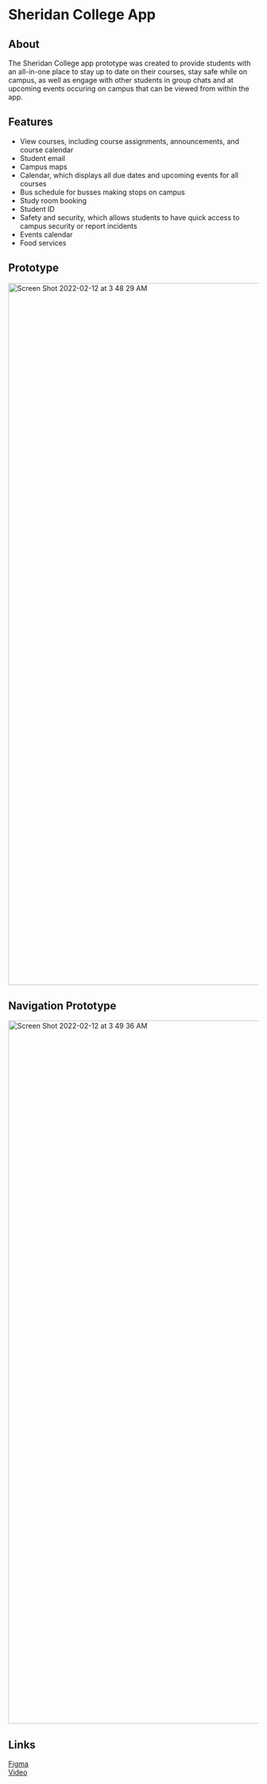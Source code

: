 # Sheridan College App

## About
The Sheridan College app prototype was created to provide students with an all-in-one place to stay up to date on their courses, stay safe while on campus, as well as engage with other students in group chats and at upcoming events occuring on campus that can be viewed from within the app. 

## Features
- View courses, including course assignments, announcements, and course calendar
- Student email
- Campus maps
- Calendar, which displays all due dates and upcoming events for all courses
- Bus schedule for busses making stops on campus
- Study room booking
- Student ID
- Safety and security, which allows students to have quick access to campus security or report incidents
- Events calendar
- Food services

## Prototype
<img width="1410" alt="Screen Shot 2022-02-12 at 3 48 29 AM" src="https://user-images.githubusercontent.com/68960617/153704426-9bd725ca-4283-46b6-ac89-649641223659.png">

## Navigation Prototype
<img width="1412" alt="Screen Shot 2022-02-12 at 3 49 36 AM" src="https://user-images.githubusercontent.com/68960617/153704465-b110947b-4086-4144-9e5e-10d719061e49.png">


## Links
[Figma](https://www.figma.com/file/7t4QcASfqRv6oPjoBlyw8a/Assignment-2?node-id=0%3A1) <br />
[Video](https://youtu.be/_IYkzEidwFE)
